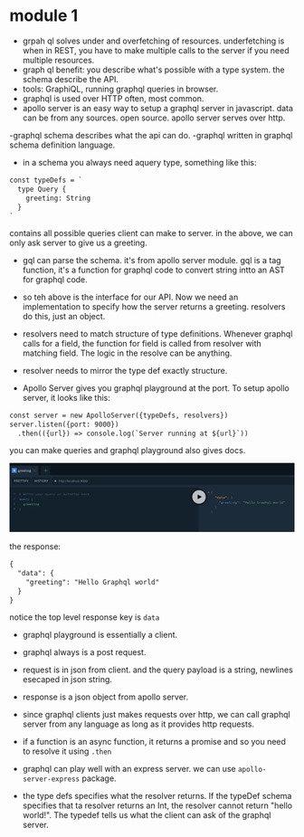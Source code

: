 # module 1
- grpah ql solves under and overfetching of resources. underfetching is when in REST, you have to make multiple calls to the server if you need multiple resources.
- graph ql benefit: you describe what's possible with a type system. the schema describe the API.
- tools: GraphiQL, running graphql queries in browser.
- graphql is used over HTTP often, most common.
- apollo server is an easy way to setup a graphql server in javascript. data can be from any sources. open source. apollo server serves over http.

-graphql schema describes what the api can do.
-graphql written  in graphql schema definition language.
- in a schema you always need aquery type, something like this:

```text
const typeDefs = `
  type Query {
    greeting: String
  }
`
```
 contains all possible queries client can make to server. in the above, we can only ask server to give us a greeting.
- gql can parse the schema.  it's from apollo server module. gql is a tag function, it's a function for graphql code to convert string intto an AST for graphql code.
- so teh above is the interface for our API. Now we need an implementation to specify how the server returns a greeting. resolvers do this, just an object.
- resolvers need to match structure of type definitions. Whenever graphql calls for a field, the function for field is called from resolver with matching field. The logic in the resolve can be anything. 
- resolver needs to mirror the type def exactly structure.

- Apollo Server gives you graphql playground at the port. To setup apollo server, it looks like this:

```text
const server = new ApolloServer({typeDefs, resolvers})
server.listen({port: 9000})
  .then(({url}) => console.log(`Server running at ${url}`))
```

you can make queries and graphql playground also gives docs.

![playground](photos/module_1/playground.png)

the response:

```text
{
  "data": {
    "greeting": "Hello Graphql world"
  }
}
```

notice the top level response key is `data`
- graphql playground is essentially a client. 
- graphql always is a post request.
- request is in json from client. and the query payload is a string, newlines esecaped in json string.
- response is a json object from apollo server.
- since graphql clients just makes requests over http, we can call graphql server from any language as long as it provides http requests.
- if a function is an async function, it returns a promise and so you need to resolve it using `.then`


- graphql can play well with an express server. we can use `apollo-server-express` package.
- the type defs specifies what the resolver returns. If the typeDef schema specifies that ta resolver returns an Int, the resolver cannot return "hello world!". The typedef tells us what the client can ask of the graphql server.